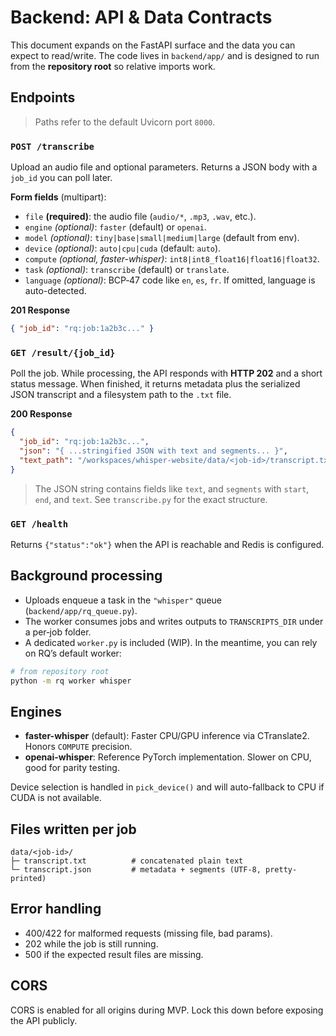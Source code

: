 # Backend: API & Data Contracts

This document expands on the FastAPI surface and the data you can expect to read/write. The code lives in `backend/app/` and is designed to run from the **repository root** so relative imports work.

## Endpoints

> Paths refer to the default Uvicorn port `8000`.

### `POST /transcribe`

Upload an audio file and optional parameters. Returns a JSON body with a `job_id` you can poll later.

**Form fields** (multipart):
- `file` **(required)**: the audio file (`audio/*`, `.mp3`, `.wav`, etc.).
- `engine` *(optional)*: `faster` (default) or `openai`.
- `model` *(optional)*: `tiny|base|small|medium|large` (default from env).
- `device` *(optional)*: `auto|cpu|cuda` (default: `auto`).
- `compute` *(optional, faster-whisper)*: `int8|int8_float16|float16|float32`.
- `task` *(optional)*: `transcribe` (default) or `translate`.
- `language` *(optional)*: BCP‑47 code like `en`, `es`, `fr`. If omitted, language is auto-detected.

**201 Response**

```json
{ "job_id": "rq:job:1a2b3c..." }
```

### `GET /result/{job_id}`

Poll the job. While processing, the API responds with **HTTP 202** and a short status message. When finished, it returns metadata plus the serialized JSON transcript and a filesystem path to the `.txt` file.

**200 Response**
```json
{
  "job_id": "rq:job:1a2b3c...",
  "json": "{ ...stringified JSON with text and segments... }",
  "text_path": "/workspaces/whisper-website/data/<job-id>/transcript.txt"
}
```

> The JSON string contains fields like `text`, and `segments` with `start`, `end`, and `text`. See `transcribe.py` for the exact structure.

### `GET /health`

Returns `{"status":"ok"}` when the API is reachable and Redis is configured.

## Background processing

- Uploads enqueue a task in the `"whisper"` queue (`backend/app/rq_queue.py`).  
- The worker consumes jobs and writes outputs to `TRANSCRIPTS_DIR` under a per‑job folder.  
- A dedicated `worker.py` is included (WIP). In the meantime, you can rely on RQ’s default worker:

```bash
# from repository root
python -m rq worker whisper
```

## Engines

- **faster-whisper** (default): Faster CPU/GPU inference via CTranslate2. Honors `COMPUTE` precision.  
- **openai-whisper**: Reference PyTorch implementation. Slower on CPU, good for parity testing.

Device selection is handled in `pick_device()` and will auto-fallback to CPU if CUDA is not available.

## Files written per job

```
data/<job-id>/
├─ transcript.txt          # concatenated plain text
└─ transcript.json         # metadata + segments (UTF-8, pretty-printed)
```

## Error handling

- 400/422 for malformed requests (missing file, bad params).  
- 202 while the job is still running.  
- 500 if the expected result files are missing.

## CORS

CORS is enabled for all origins during MVP. Lock this down before exposing the API publicly.
